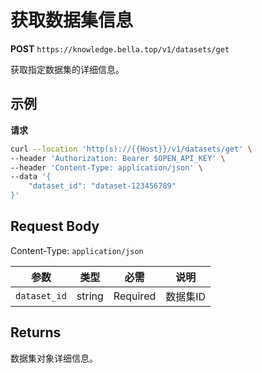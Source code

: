 # 获取数据集信息

**POST** `https://knowledge.bella.top/v1/datasets/get`

获取指定数据集的详细信息。

## 示例

**请求**
```bash
curl --location 'http(s)://{{Host}}/v1/datasets/get' \
--header 'Authorization: Bearer $OPEN_API_KEY' \
--header 'Content-Type: application/json' \
--data '{
    "dataset_id": "dataset-123456789"
}'
```

## Request Body
Content-Type: `application/json`

| 参数 | 类型 | 必需 | 说明 |
|-----|------|------|------|
| `dataset_id` | string | Required | 数据集ID |

## Returns
数据集对象详细信息。
